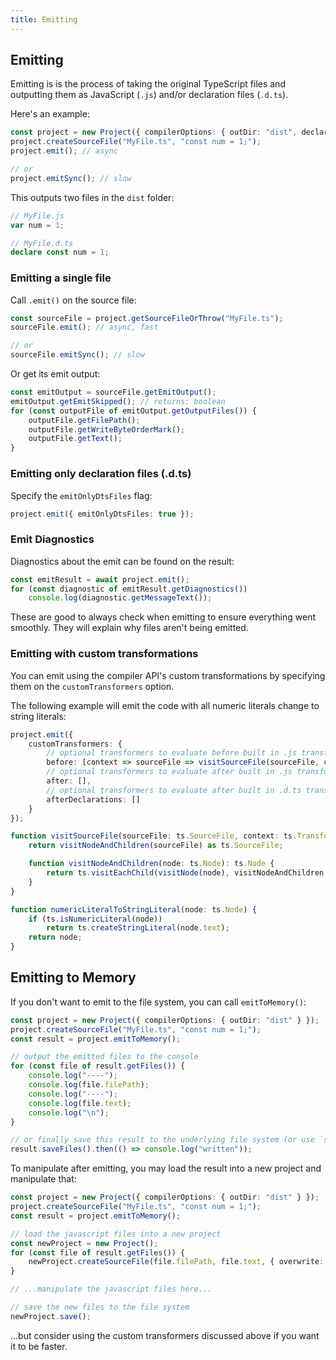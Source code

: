 ```yaml
---
title: Emitting
---
```


## Emitting

Emitting is is the process of taking the original TypeScript files and outputting them as JavaScript (`.js`) and/or declaration files (`.d.ts`).

Here's an example:

```ts
const project = new Project({ compilerOptions: { outDir: "dist", declaration: true } });
project.createSourceFile("MyFile.ts", "const num = 1;");
project.emit(); // async

// or
project.emitSync(); // slow
```

This outputs two files in the `dist` folder:

```ts
// MyFile.js
var num = 1;

// MyFile.d.ts
declare const num = 1;
```

### Emitting a single file

Call `.emit()` on the source file:

```ts
const sourceFile = project.getSourceFileOrThrow("MyFile.ts");
sourceFile.emit(); // async, fast

// or
sourceFile.emitSync(); // slow
```

Or get its emit output:

```ts
const emitOutput = sourceFile.getEmitOutput();
emitOutput.getEmitSkipped(); // returns: boolean
for (const outputFile of emitOutput.getOutputFiles()) {
    outputFile.getFilePath();
    outputFile.getWriteByteOrderMark();
    outputFile.getText();
}
```

### Emitting only declaration files (.d.ts)

Specify the `emitOnlyDtsFiles` flag:

```ts
project.emit({ emitOnlyDtsFiles: true });
```

### Emit Diagnostics

Diagnostics about the emit can be found on the result:

```ts
const emitResult = await project.emit();
for (const diagnostic of emitResult.getDiagnostics())
    console.log(diagnostic.getMessageText());
```

These are good to always check when emitting to ensure everything went smoothly. They will explain why files aren't being emitted.

### Emitting with custom transformations

You can emit using the compiler API's custom transformations by specifying them on the `customTransformers` option.

The following example will emit the code with all numeric literals change to string literals:

```ts
project.emit({
    customTransformers: {
        // optional transformers to evaluate before built in .js transformations
        before: [context => sourceFile => visitSourceFile(sourceFile, context, numericLiteralToStringLiteral)],
        // optional transformers to evaluate after built in .js transformations
        after: [],
        // optional transformers to evaluate after built in .d.ts transformations
        afterDeclarations: []
    }
});

function visitSourceFile(sourceFile: ts.SourceFile, context: ts.TransformationContext, visitNode: (node: ts.Node) => ts.Node) {
    return visitNodeAndChildren(sourceFile) as ts.SourceFile;

    function visitNodeAndChildren(node: ts.Node): ts.Node {
        return ts.visitEachChild(visitNode(node), visitNodeAndChildren, context);
    }
}

function numericLiteralToStringLiteral(node: ts.Node) {
    if (ts.isNumericLiteral(node))
        return ts.createStringLiteral(node.text);
    return node;
}
```

## Emitting to Memory

If you don't want to emit to the file system, you can call `emitToMemory()`:

```ts
const project = new Project({ compilerOptions: { outDir: "dist" } });
project.createSourceFile("MyFile.ts", "const num = 1;");
const result = project.emitToMemory();

// output the emitted files to the console
for (const file of result.getFiles()) {
    console.log("----");
    console.log(file.filePath);
    console.log("----");
    console.log(file.text);
    console.log("\n");
}

// or finally save this result to the underlying file system (or use `saveFilesSync()`)
result.saveFiles().then(() => console.log("written"));
```

To manipulate after emitting, you may load the result into a new project and manipulate that:

```ts
const project = new Project({ compilerOptions: { outDir: "dist" } });
project.createSourceFile("MyFile.ts", "const num = 1;");
const result = project.emitToMemory();

// load the javascript files into a new project
const newProject = new Project();
for (const file of result.getFiles()) {
    newProject.createSourceFile(file.filePath, file.text, { overwrite: true });
}

// ...manipulate the javascript files here...

// save the new files to the file system
newProject.save();
```

...but consider using the custom transformers discussed above if you want it to be faster.
